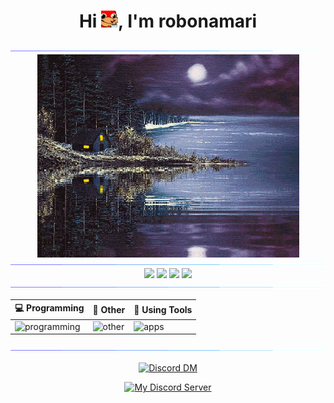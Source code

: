 <h1 align="center">Hi <img src="Coffee_duck.png" alt="اردک قهوه" width="27" height="27"/>, I'm robonamari</h1>

<div>
<img src="Color_bar.gif">
    
<div align="center">
<img align="center" src="cabin.gif" alt="کلبه" width="419" height="325"/>
</div>

<img src="Color_bar.gif">

<div align="center">

  <img src="https://github-readme-stats.vercel.app/api?username=robonamari&theme=transparent"/>
  <img src="https://github-readme-stats.vercel.app/api/top-langs/?username=robonamari&theme=transparent"/>
  <img src="https://github-readme-streak-stats.herokuapp.com/?user=robonamari&theme=transparent&hide_border=true&stroke=0000&background=0D1117"/>
  <img src="https://github-profile-trophy.vercel.app/?username=robonamari&theme=onedark&no-bg=true&no-frame=true"/>
  
</div>



<img src="Color_bar.gif">


<div align="center">

| 💻 Programming | 🔎 Other | 🧰 Using Tools |
| ----------- | ----------- | ----------- |
| ![programming](https://skillicons.dev/icons?i=py,html,css,js) | ![other](https://skillicons.dev/icons?i=wordpress,sqlite,bots,md) | ![apps](https://skillicons.dev/icons?i=github,discord,powershell,vscode)
</div>


<img src="Color_bar.gif">
</div>

<div align="center">

[![Discord DM](https://discord.c99.nl/widget/theme-3/905561025829548113.png)](https://discordapp.com/users/905561025829548113)

[![My Discord Server](https://discord.com/api/guilds/1044595742259556373/widget.png?style=banner2)](https://discord.gg/XEpFbnqrTq)

</div>
